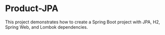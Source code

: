# Product-JPA
This project demonstrates how to create a Spring Boot project with JPA, H2, Spring Web, and Lombok dependencies.
